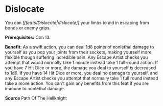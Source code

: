 ﻿---
cssclass: [feats]

---
# Dislocate

You can _[[feats/Dislocate|dislocate]]_ your limbs to aid in escaping from bonds or enemy grips.

**Prerequisites:** Con 13.

**Benefit:** As a swift action, you can deal 1d8 points of nonlethal damage to yourself as you pop your joints from their sockets, making yourself more flexible though suffering incredible pain. Any Escape Artist checks you attempt that would normally take 1 minute instead take 1 full-round action. If you have 7 Hit Dice or more, the damage you deal to yourself is decreased to 1d6. If you have 14 Hit Dice or more, you deal no damage to yourself, and any Escape Artist checks you attempt that normally take 1 full round instead take a move action. You can't gain any benefits from this feat if you are immune to nonlethal damage.

**Source** Path Of The Hellknight